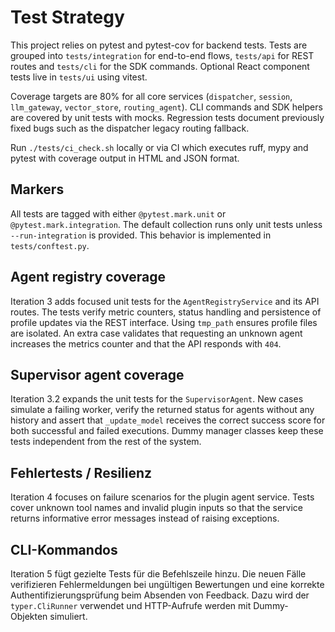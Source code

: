 # Test Strategy

This project relies on pytest and pytest-cov for backend tests. Tests are grouped into
`tests/integration` for end-to-end flows, `tests/api` for REST routes and `tests/cli`
for the SDK commands. Optional React component tests live in `tests/ui` using vitest.

Coverage targets are 80% for all core services (`dispatcher`, `session`,
`llm_gateway`, `vector_store`, `routing_agent`). CLI commands and SDK helpers are
covered by unit tests with mocks. Regression tests document previously fixed bugs
such as the dispatcher legacy routing fallback.

Run `./tests/ci_check.sh` locally or via CI which executes ruff, mypy and pytest
with coverage output in HTML and JSON format.

## Markers

All tests are tagged with either `@pytest.mark.unit` or `@pytest.mark.integration`. The default collection
runs only unit tests unless `--run-integration` is provided. This behavior is implemented in `tests/conftest.py`.

## Agent registry coverage

Iteration 3 adds focused unit tests for the `AgentRegistryService` and its API routes. The tests verify
metric counters, status handling and persistence of profile updates via the REST interface.
Using `tmp_path` ensures profile files are isolated.
An extra case validates that requesting an unknown agent increases the metrics counter and that the API responds with `404`.

## Supervisor agent coverage

Iteration 3.2 expands the unit tests for the `SupervisorAgent`. New cases
simulate a failing worker, verify the returned status for agents without any
history and assert that `_update_model` receives the correct success score for
both successful and failed executions. Dummy manager classes keep these tests
independent from the rest of the system.

## Fehlertests / Resilienz

Iteration 4 focuses on failure scenarios for the plugin agent service. Tests
cover unknown tool names and invalid plugin inputs so that the service returns
informative error messages instead of raising exceptions.

## CLI-Kommandos

Iteration 5 fügt gezielte Tests für die Befehlszeile hinzu. Die neuen Fälle
verifizieren Fehlermeldungen bei ungültigen Bewertungen und eine korrekte
Authentifizierungsprüfung beim Absenden von Feedback. Dazu wird der
`typer.CliRunner` verwendet und HTTP-Aufrufe werden mit Dummy-Objekten
simuliert.
